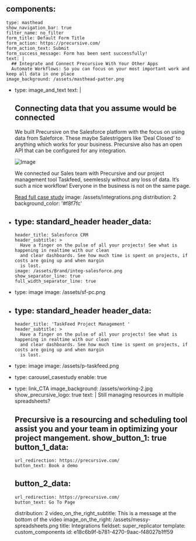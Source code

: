 components:
  - 
    type: masthead
    show_navigation_bar: true
    filter_name: no_filter
    form_title: Default Form Title
    form_action: https://precursive.com/
    form_action_text: Submit
    form_success_message: Form has been sent successfully!
    text: |
      ## Integrate and Connect Precursive With Your Other Apps
      Automate Workflows: So you can focus on your most important work and keep all data in one place
    image_background: /assets/masthead-patter.png
  - 
    type: image_and_text
    text: |
      ## Connecting data that you assume would be connected
      
      We built Precursive on the Salesforce platform with the focus on using data from Saleforce. These maybe Salestriggers like ‘Deal Closed’ to anything which works for your business. Precursive also has an open API that can be configured for any integration.
      
      
      ![Image](http://localhost:8888/cp/assets/download/main/O3b_LOGO.png)
      
      We connected our Sales team with Precursive and our project management tool Taskfeed, seemlessly without any loss of data. It’s such a nice workflow!
      Everyone in the business is not on the same page.
      
      [Read full case study]()
    image: /assets/integrations.png
    distribution: 2
    background_color: '#f8f7fc'
  - 
    type: standard_header
    header_data:
      - 
        header_title: Salesforce CRM
        header_subtitle: >
          Have a finger on the pulse of all your projects! See what is happening in realtime with our clean
          and clear dashboards. See how much time is spent on projects, if costs are going up and when margin
          is lost.
        image: /assets/Brand/integ-salesforce.png
        show_separator_line: true
        full_width_separator_line: true
  - 
    type: image
    image: /assets/sf-pc.png
  - 
    type: standard_header
    header_data:
      - 
        header_title: 'TaskFeed Project Management '
        header_subtitle: >
          Have a finger on the pulse of all your projects! See what is happening in realtime with our clean
          and clear dashboards. See how much time is spent on projects, if costs are going up and when margin
          is lost.
  - 
    type: image
    image: /assets/p-taskfeed.png
  - 
    type: carousel_casestudy
    enable: true
  - 
    type: link_CTA
    image_background: /assets/working-2.jpg
    show_precursive_logo: true
    text: |
      Still managing resources in multiple spreadsheets?
      
      Precursive is a resourcing and scheduling tool assist you and your team in optimizing your project mangement.
    show_button_1: true
    button_1_data:
      - 
        url_redirection: https://precursive.com/
        button_text: Book a demo
    button_2_data:
      - 
        url_redirection: https://precursive.com/
        button_text: Go To Page
    distribution: 2
    video_on_the_right_subtitle: This is a message at the bottom of the video
    image_on_the_right: /assets/messy-spreadsheets.png
title: Integrations
fieldset: super_replicator
template: custom_components
id: e18c6b9f-b781-4270-9aac-f48027b1ff59
